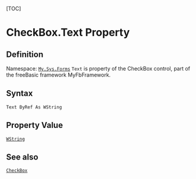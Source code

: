 [TOC]
# CheckBox.Text Property

## Definition
Namespace: [`My.Sys.Forms`](My.Sys.Forms.md)
`Text` is property of the CheckBox control, part of the freeBasic framework MyFbFramework.
## Syntax
```freeBasic
Text ByRef As WString
```
## Property Value
[`WString`]("https://www.freebasic.net/wiki/KeyPgWString")
## See also
[`CheckBox`](CheckBox.md)
